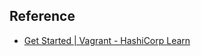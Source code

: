 ## Reference
  * [Get Started | Vagrant - HashiCorp Learn](https://learn.hashicorp.com/collections/vagrant/getting-started)
